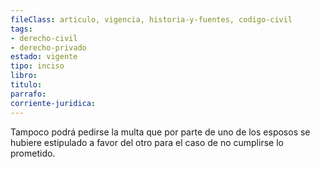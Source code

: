 ```yaml
---
fileClass: articulo, vigencia, historia-y-fuentes, codigo-civil
tags:
- derecho-civil
- derecho-privado
estado: vigente
tipo: inciso
libro:
titulo:
parrafo:
corriente-juridica:
---
```

Tampoco podrá pedirse la multa que por parte de uno de los esposos se hubiere estipulado a favor del otro para el caso de no cumplirse lo prometido.